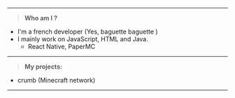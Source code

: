 ***
> **Who am I ?**

* I'm a french developer (Yes, baguette baguette )
* I mainly work on JavaScript, HTML and Java.
  * React Native, PaperMC
***
> **My projects:**

* crumb (Minecraft network)
***
